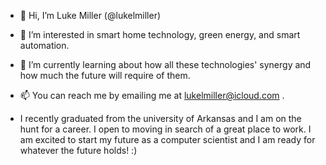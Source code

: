 - 👋 Hi, I’m Luke Miller (@lukelmiller)
- 👀 I’m interested in smart home technology, green energy, and smart automation.
- 🌱 I’m currently learning about how all these technologies' synergy and how much the future will require of them.
- 📫 You can reach me by emailing me at lukelmiller@icloud.com .

- I recently graduated from the university of Arkansas and I am on the hunt for a career. I open to moving in search of a great place to work. I am excited to start my future as a computer scientist and I am ready for whatever the future holds! :)
